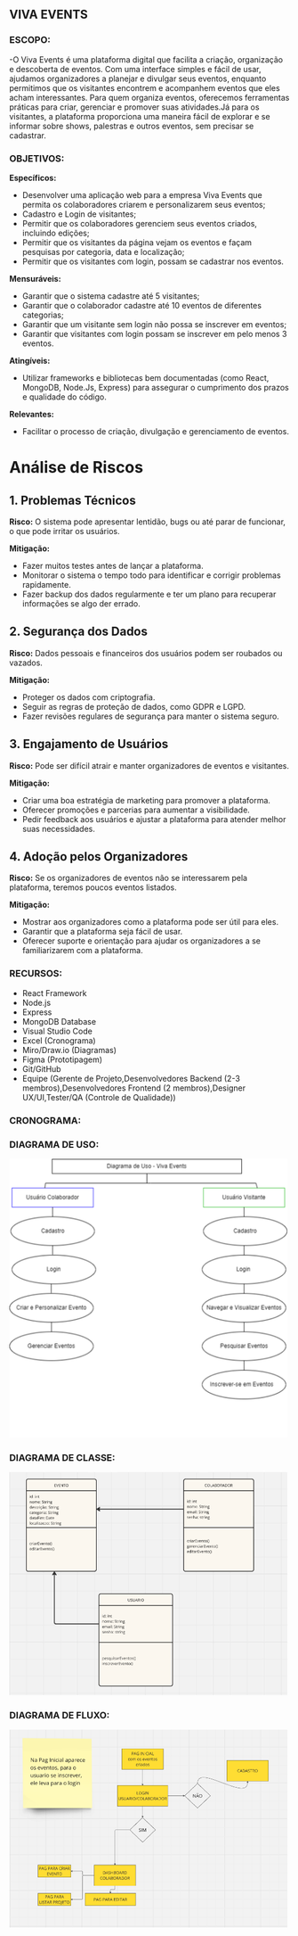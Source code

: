## VIVA EVENTS


### ESCOPO:
-O Viva Events é uma plataforma digital que facilita a criação, organização e descoberta de eventos. Com uma interface simples e fácil de usar, ajudamos organizadores a planejar e divulgar seus eventos, enquanto permitimos que os visitantes encontrem e acompanhem eventos que eles acham interessantes.
Para quem organiza eventos, oferecemos ferramentas práticas para criar, gerenciar e promover suas atividades.Já para os visitantes, a plataforma proporciona uma maneira fácil de explorar e se informar sobre shows, palestras e outros eventos, sem precisar se cadastrar.


### OBJETIVOS: 
**Específicos:**

- Desenvolver uma aplicação web para a empresa Viva Events que permita os colaboradores criarem e personalizarem seus eventos;
- Cadastro e Login de visitantes;
- Permitir que os colaboradores gerenciem seus eventos criados, incluindo edições;
- Permitir que os visitantes da página vejam os eventos e façam pesquisas por categoria, data e localização;
- Permitir que os visitantes com login, possam se cadastrar nos eventos.

**Mensuráveis:**

- Garantir que o sistema cadastre até 5 visitantes;
- Garantir que o colaborador cadastre até 10 eventos de diferentes categorias;
- Garantir que um visitante sem login não possa se inscrever em eventos;
- Garantir que visitantes com login possam se inscrever em pelo menos 3 eventos.

**Atingíveis:**

- Utilizar frameworks e bibliotecas bem documentadas (como React, MongoDB, Node.Js, Express) para assegurar o cumprimento dos prazos e qualidade do código.

**Relevantes:**

- Facilitar o processo de criação, divulgação e gerenciamento de eventos.

# Análise de Riscos


## 1. Problemas Técnicos
**Risco:** O sistema pode apresentar lentidão, bugs ou até parar de funcionar, o que pode irritar os usuários.

**Mitigação:**
- Fazer muitos testes antes de lançar a plataforma.
- Monitorar o sistema o tempo todo para identificar e corrigir problemas rapidamente.
- Fazer backup dos dados regularmente e ter um plano para recuperar informações se algo der errado.

## 2. Segurança dos Dados
**Risco:** Dados pessoais e financeiros dos usuários podem ser roubados ou vazados.

**Mitigação:**
- Proteger os dados com criptografia.
- Seguir as regras de proteção de dados, como GDPR e LGPD.
- Fazer revisões regulares de segurança para manter o sistema seguro.

## 3. Engajamento de Usuários
**Risco:** Pode ser difícil atrair e manter organizadores de eventos e visitantes.

**Mitigação:**
- Criar uma boa estratégia de marketing para promover a plataforma.
- Oferecer promoções e parcerias para aumentar a visibilidade.
- Pedir feedback aos usuários e ajustar a plataforma para atender melhor suas necessidades.


## 4. Adoção pelos Organizadores
**Risco:** Se os organizadores de eventos não se interessarem pela plataforma, teremos poucos eventos listados.

**Mitigação:**
- Mostrar aos organizadores como a plataforma pode ser útil para eles.
- Garantir que a plataforma seja fácil de usar.
- Oferecer suporte e orientação para ajudar os organizadores a se familiarizarem com a plataforma.


### RECURSOS:
- React Framework
- Node.js
- Express
- MongoDB Database
- Visual Studio Code
- Excel (Cronograma)
- Miro/Draw.io (Diagramas)
- Figma (Prototipagem)
- Git/GitHub
- Equipe (Gerente de Projeto,Desenvolvedores Backend (2-3 membros),Desenvolvedores Frontend (2 membros),Designer UX/UI,Tester/QA (Controle de Qualidade))


### CRONOGRAMA:

### DIAGRAMA DE USO:
<p><img src="img/DiagramaUso.png" width="500px">

### DIAGRAMA DE CLASSE:
<p><img src="img/DiagramaClasse.png" width="500px">

### DIAGRAMA DE FLUXO:
<p><img src="img/DiagramaFluxo.png" width="500px">
